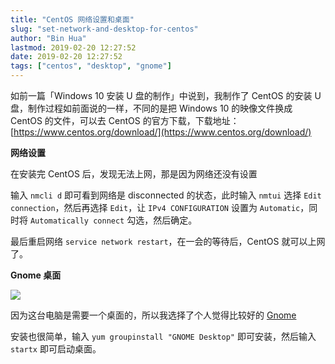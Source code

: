 ```yaml
---
title: "CentOS 网络设置和桌面"
slug: "set-network-and-desktop-for-centos"
author: "Bin Hua"
lastmod: 2019-02-20 12:27:52
date: 2019-02-20 12:27:52
tags: ["centos", "desktop", "gnome"]
---
```


如前一篇「Windows 10 安装 U 盘的制作」中说到，我制作了 CentOS 的安装 U 盘，制作过程如前面说的一样，不同的是把 Windows 10 的映像文件换成 CentOS 的文件，可以去 CentOS 的官方下载，下载地址：[https://www.centos.org/download/](https://www.centos.org/download/)

**网络设置**

在安装完 CentOS 后，发现无法上网，那是因为网络还没有设置

输入 `nmcli d` 即可看到网络是 disconnected 的状态，此时输入 `nmtui` 选择 `Edit connection`，然后再选择 `Edit`，让 `IPv4 CONFIGURATION` 设置为 `Automatic`，同时将 `Automatically connect` 勾选，然后确定。

最后重启网络 `service network restart`，在一会的等待后，CentOS 就可以上网了。

**Gnome 桌面**

![](https://storage.tourcoder.com/tcblog/set-network-and-desktop-for-centos.png)

因为这台电脑是需要一个桌面的，所以我选择了个人觉得比较好的 [Gnome](http://gnome.org)

安装也很简单，输入 `yum groupinstall "GNOME Desktop"` 即可安装，然后输入 `startx` 即可启动桌面。